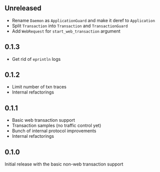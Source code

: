 ## Unreleased

- Rename `Daemon` as `ApplicationGuard` and make it deref to `Application`
- Split `Transaction` into `Transaction` and `TransactionGuard`
- Add `WebRequest` for `start_web_transaction` argument

## 0.1.3

- Get rid of `eprintln` logs

## 0.1.2

- Limit number of txn traces
- Internal refactorings

## 0.1.1

- Basic web transaction support
- Transaction samples (no traffic control yet)
- Bunch of internal protocol improvements
- Internal refactorings

## 0.1.0

Initial release with the basic non-web transaction support